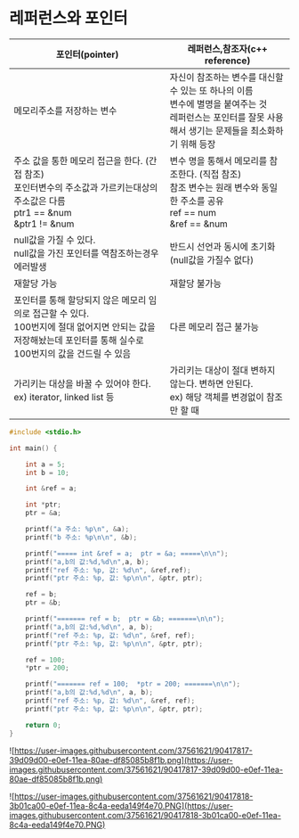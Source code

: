 # 레퍼런스와 포인터


| 포인터(pointer)                                              | 레퍼런스,참조자(c++ reference)                               |
| ------------------------------------------------------------ | ------------------------------------------------------------ |
| 메모리주소를 저장하는 변수                                   | 자신이 참조하는 변수를 대신할 수 있는 또 하나의 이름<br/>변수에 별명을 붙여주는 것<br/>레퍼런스는 포인터를 잘못 사용해서 생기는 문제들을 최소화하기 위해 등장 |
| 주소 값을 통한 메모리 접근을 한다. (간접 참조)<br/> 포인터변수의 주소값과 가르키는대상의 주소값은 다름<br/>ptr1 == &num  <br/>&ptr1 != &num | 변수 명을 통해서 메모리를 참조한다. (직접 참조)<br/>참조 변수는 원래 변수와 동일한 주소를 공유<br/>ref == num    <br/>&ref == &num |
| null값을 가질 수 있다.<br/>null값을 가진 포인터를 역참조하는경우 에러발생 | 반드시 선언과 동시에 초기화(null값을 가질수 없다)            |
| 재할당 가능                                                  | 재할당 불가능                                                |
| 포인터를 통해 할당되지 않은 메모리 임의로 접근할 수 있다.<br/>100번지에 절대 없어지면 안되는 값을 저장해놨는데 포인터를 통해 실수로 100번지의 값을 건드릴 수 있음 | 다른 메모리 접근 불가능                                      |
| 가리키는 대상을 바꿀 수 있어야 한다. ex) iterator, linked list 등 | 가리키는 대상이 절대 변하지 않는다. 변하면 안된다.<br/>ex) 해당 객체를 변경없이 참조만 할 때 |

```cpp
#include <stdio.h>

int main() {

	int a = 5;
	int b = 10;

	int &ref = a;

	int *ptr;
	ptr = &a;

	printf("a 주소: %p\n", &a);
	printf("b 주소: %p\n\n", &b);

	printf("===== int &ref = a;  ptr = &a; =====\n\n");
	printf("a,b의 값:%d,%d\n",a, b);
	printf("ref 주소: %p, 값: %d\n", &ref,ref);
	printf("ptr 주소: %p, 값: %p\n\n", &ptr, ptr);

	ref = b;
	ptr = &b;

	printf("======= ref = b;  ptr = &b; =======\n\n");
	printf("a,b의 값:%d,%d\n", a, b);
	printf("ref 주소: %p, 값: %d\n", &ref, ref);
	printf("ptr 주소: %p, 값: %p\n\n", &ptr, ptr);

	ref = 100;
	*ptr = 200;

	printf("======= ref = 100;  *ptr = 200; =======\n\n");
	printf("a,b의 값:%d,%d\n", a, b);
	printf("ref 주소: %p, 값: %d\n", &ref, ref);
	printf("ptr 주소: %p, 값: %p\n\n", &ptr, ptr);

	return 0;
}
```

![https://user-images.githubusercontent.com/37561621/90417817-39d09d00-e0ef-11ea-80ae-df85085b8f1b.png](https://user-images.githubusercontent.com/37561621/90417817-39d09d00-e0ef-11ea-80ae-df85085b8f1b.png)

![https://user-images.githubusercontent.com/37561621/90417818-3b01ca00-e0ef-11ea-8c4a-eeda149f4e70.PNG](https://user-images.githubusercontent.com/37561621/90417818-3b01ca00-e0ef-11ea-8c4a-eeda149f4e70.PNG)
